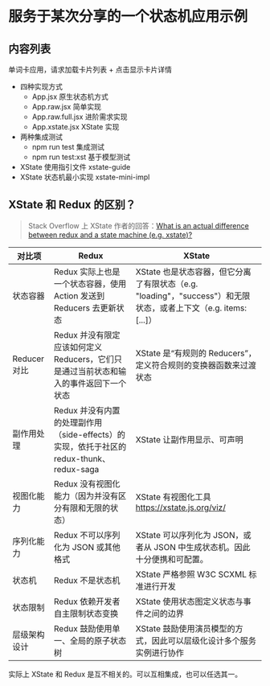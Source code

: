 # 服务于某次分享的一个状态机应用示例

## 内容列表

单词卡应用，请求加载卡片列表 + 点击显示卡片详情

- 四种实现方式
  - App.jsx 原生状态机方式
  - App.raw.jsx 简单实现
  - App.raw.full.jsx 进阶需求实现
  - App.xstate.jsx XState 实现
- 两种集成测试
  - npm run test 集成测试
  - npm run test:xst 基于模型测试
- XState 使用指引文件 xstate-guide
- XState 状态机最小实现 xstate-mini-impl

## XState 和 Redux 的区别？

> Stack Overflow 上 XState 作者的回答：[What is an actual difference between redux and a state machine (e.g. xstate)?](https://stackoverflow.com/questions/54482695/what-is-an-actual-difference-between-redux-and-a-state-machine-e-g-xstate)

| 对比项       | Redux                                                                                    | XState                                                                                                          |
| ------------ | ---------------------------------------------------------------------------------------- | --------------------------------------------------------------------------------------------------------------- |
| 状态容器     | Redux 实际上也是一个状态容器，使用 Action 发送到 Reducers 去更新状态                     | XState 也是状态容器，但它分离了有限状态（e.g. "loading"，"success"）和无限状态，或者上下文（e.g. items: [...]） |
| Reducer 对比 | Redux 并没有限定应该如何定义 Reducers，它们只是通过当前状态和输入的事件返回下一个状态    | XState 是“有规则的 Reducers”，定义符合规则的变换器函数来过渡状态                                                |
| 副作用处理   | Redux 并没有内置的处理副作用（side-effects）的实现，依托于社区的 redux-thunk、redux-saga | XState 让副作用显示、可声明                                                                                     |
| 视图化能力   | Redux 没有视图化能力（因为并没有区分有限和无限的状态）                                   | XState 有视图化工具 https://xstate.js.org/viz/                                                                  |
| 序列化能力   | Redux 不可以序列化为 JSON 或其他格式                                                     | XState 可以序列化为 JSON，或者从 JSON 中生成状态机。因此十分便携和可配置。                                      |
| 状态机       | Redux 不是状态机                                                                         | XState 严格参照 W3C SCXML 标准进行开发                                                                          |
| 状态限制     | Redux 依赖开发者自主限制状态变换                                                         | XState 使用状态图定义状态与事件之间的边界                                                                       |
| 层级架构设计 | Redux 鼓励使用单一、全局的原子状态树                                                     | XState 鼓励使用演员模型的方式，因此可以层级化设计多个服务实例进行协作                                           |

实际上 XState 和 Redux 是互不相关的。可以互相集成，也可以任选其一。
